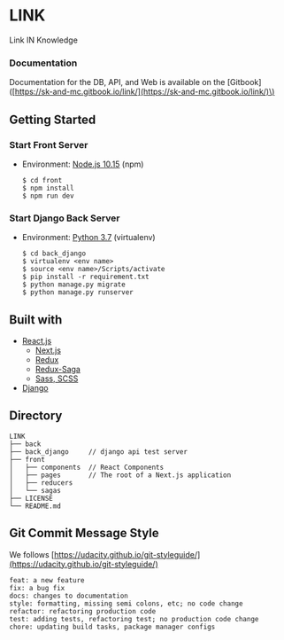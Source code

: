 # LINK

Link IN Knowledge

### Documentation

Documentation for the DB, API, and Web is available on the \[Gitbook\]\([https://sk-and-mc.gitbook.io/link/](https://sk-and-mc.gitbook.io/link/)\)

## Getting Started

### Start Front Server

* Environment: [Node.js 10.15](https://nodejs.org/en/) \(npm\)

  ```text
  $ cd front
  $ npm install
  $ npm run dev
  ```

### Start Django Back Server

* Environment: [Python 3.7](https://www.python.org/) \(virtualenv\)

  ```text
  $ cd back_django
  $ virtualenv <env name>
  $ source <env name>/Scripts/activate
  $ pip install -r requirement.txt
  $ python manage.py migrate
  $ python manage.py runserver
  ```

## Built with

* [React.js](https://reactjs.org/)
  * [Next.js](https://nextjs.org/)
  * [Redux](https://redux.js.org/)
  * [Redux-Saga](https://redux-saga.js.org/)
  * [Sass, SCSS](https://sass-lang.com/)
* [Django](https://www.djangoproject.com/)

## Directory

```text
LINK
├── back
├── back_django     // django api test server
├── front
│   ├── components  // React Components
│   ├── pages       // The root of a Next.js application
│   ├── reducers
│   └── sagas
├── LICENSE
└── README.md
```

## Git Commit Message Style

We follows [https://udacity.github.io/git-styleguide/](https://udacity.github.io/git-styleguide/)

```text
feat: a new feature
fix: a bug fix
docs: changes to documentation
style: formatting, missing semi colons, etc; no code change
refactor: refactoring production code
test: adding tests, refactoring test; no production code change
chore: updating build tasks, package manager configs
```

